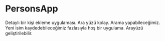 # PersonsApp
Detaylı bir kişi ekleme uygulaması. Ara yüzü kolay. Arama yapabileceğimiz. Yeni isim kaydedebileceğimiz fazlasıyla hoş bir uygulama. Arayüzü geliştirilebilir.
